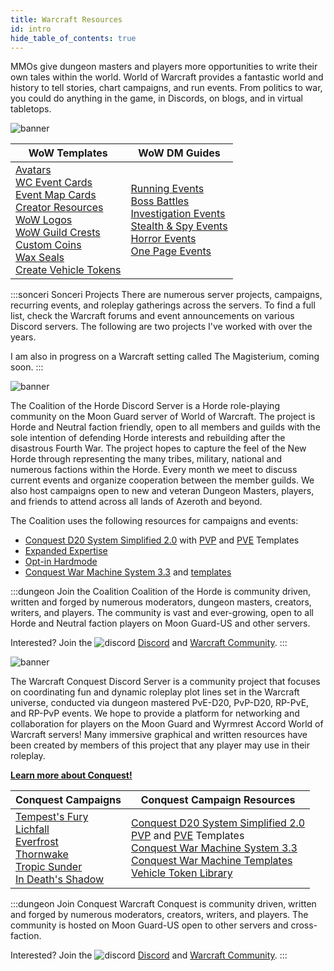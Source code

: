 ```yaml
---
title: Warcraft Resources
id: intro
hide_table_of_contents: true
---
```


MMOs give dungeon masters and players more opportunities to write their own tales within the world. World of Warcraft provides a fantastic world and history to tell stories, chart campaigns, and run events. From politics to war, you could do anything in the game, in Discords, on blogs, and in virtual tabletops.

![banner](/img/landing/banner-wowresources.png)

| WoW Templates | WoW DM Guides |
|--|--|
| [Avatars](../photoshop/wow-avatars.md)<br/>[WC Event Cards](event-cards.md)<br/>[Event Map Cards](../photoshop/event-cards.md)<br/>[Creator Resources](https://drive.google.com/drive/u/0/folders/1zerrT40geTDstjGdsfDnFHh-_whOEugf)<br/>[WoW Logos](../photoshop/wow-logo.md)<br/>[WoW Guild Crests](../photoshop/crest.md)<br/>[Custom Coins](../photoshop/coins.md)<br/>[Wax Seals](../photoshop/wax-seals.md)<br/>[Create Vehicle Tokens](vehicle-tokens.md) | [Running Events](../best-practice.md)<br/>[Boss Battles](../boss.md)<br/>[Investigation Events](../investigation.md)<br/>[Stealth & Spy Events](../stealth.md)<br/>[Horror Events](../horror.md)<br/>[One Page Events](../one-page.md) |

:::sonceri Sonceri Projects
There are numerous server projects, campaigns, recurring events, and roleplay gatherings across the servers. To find a full list, check the Warcraft forums and event announcements on various Discord servers. The following are two projects I've worked with over the years.

I am also in progress on a Warcraft setting called The Magisterium, coming soon.
:::

![banner](/img/landing/banner-coth.png)

The Coalition of the Horde Discord Server is a Horde role-playing community on the Moon Guard server of World of Warcraft. The project is Horde and Neutral faction friendly, open to all members and guilds with the sole intention of defending Horde interests and rebuilding after the disastrous Fourth War. The project hopes to capture the feel of the New Horde through representing the many tribes, military, national and numerous factions within the Horde. Every month we meet to discuss current events and organize cooperation between the member guilds. We also host campaigns open to new and veteran Dungeon Masters, players, and friends to attend across all lands of Azeroth and beyond.

The Coalition uses the following resources for campaigns and events:

* [Conquest D20 System Simplified 2.0](https://docs.google.com/document/d/1nlRtaicINUoWWn35ny1MoXp1-zMDL1YMTIW69sHd0v0/edit?usp=sharing) with [PVP](https://docs.google.com/document/d/1IzRHu0DmhWuENVZb25ewkAYBijkvQDDLW7KMTNUzekA/edit?usp=sharing) and [PVE](https://docs.google.com/document/d/1tcAMfIREPK7kBJHV3NRu9c735FvwPFFFTrJMAAX7Iqo/edit?usp=sharing) Templates
* [Expanded Expertise](https://docs.google.com/document/d/1SPOAiBTRjKQKwgwTdK8vjfSWJ7jzHvZAC_pL-FyDim4/edit)
* [Opt-in Hardmode](https://docs.google.com/document/d/13HN_sAkSXgIAYJayb3sNRWDko6pB9usLXKxc-qYaM7o/edit)
* [Conquest War Machine System 3.3](https://docs.google.com/document/d/1Q9vnQ6pLNIQgCSIcxVzJzsQnPSz3nXffgqEjI0nqUsE/edit#) and [templates](https://docs.google.com/document/d/1CME3uHmDtg2p0YH22hP23-TZ-Z8wUBixcC-drxPyAG4/edit)

:::dungeon Join the Coalition
Coalition of the Horde is community driven, written and forged by numerous moderators, dungeon masters, creators, writers, and players. The community is vast and ever-growing, open to all Horde and Neutral faction players on Moon Guard-US and other servers.

Interested? Join the ![discord](/img/icons/icon-discord-sm.png) [Discord](https://discord.gg/PYfrDW73Pp) and [Warcraft Community](https://tinyurl.com/CoalitionoftheHordeCommunity).
:::

![banner](/img/landing/banner-conquest.png)

The Warcraft Conquest Discord Server is a community project that focuses on coordinating fun and dynamic roleplay plot lines set in the Warcraft universe, conducted via dungeon mastered PvE-D20, PvP-D20, RP-PvE, and RP-PvP events. We hope to provide a platform for networking and collaboration for players on the Moon Guard and Wyrmrest Accord World of Warcraft servers! Many immersive graphical and written resources have been created by members of this project that any player may use in their roleplay.

[**Learn more about Conquest!**](/Conquest)

| Conquest Campaigns | Conquest Campaign Resources |
|--|--|
| [Tempest's Fury](https://discord.gg/zaf3NrP9kK)<br/>[Lichfall](/lichfall)<br/>[Everfrost](/everfrost)<br/>[Thornwake](/thornwake)<br/>[Tropic Sunder](/TropicSunder)<br/>[In Death's Shadow](/DeathShadow) |  [Conquest D20 System Simplified 2.0](https://docs.google.com/document/d/1nlRtaicINUoWWn35ny1MoXp1-zMDL1YMTIW69sHd0v0/edit?usp=sharing)<br/>[PVP](https://docs.google.com/document/d/1IzRHu0DmhWuENVZb25ewkAYBijkvQDDLW7KMTNUzekA/edit?usp=sharing) and [PVE](https://docs.google.com/document/d/1tcAMfIREPK7kBJHV3NRu9c735FvwPFFFTrJMAAX7Iqo/edit?usp=sharing) Templates<br/>[Conquest War Machine System 3.3](https://docs.google.com/document/d/1Q9vnQ6pLNIQgCSIcxVzJzsQnPSz3nXffgqEjI0nqUsE/edit#)<br/>[Conquest War Machine Templates](https://docs.google.com/document/d/1CME3uHmDtg2p0YH22hP23-TZ-Z8wUBixcC-drxPyAG4/edit)<br/>[Vehicle Token Library](https://drive.google.com/drive/u/3/folders/1kladqmKx3Cj0X7kkKPOfcNtFz6Kk5rVa) |

:::dungeon Join Conquest
Warcraft Conquest is community driven, written and forged by numerous moderators, creators, writers, and players. The community is hosted on Moon Guard-US open to other servers and cross-faction.

Interested? Join the ![discord](/img/icons/icon-discord-sm.png) [Discord](https://tinyurl.com/warcraftconquestdiscord) and [Warcraft Community](https://www.worldofwarcraft.com/invite/K9mk2EgSz74?region=US&faction=Alliance).
:::